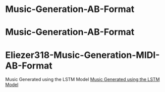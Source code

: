 # Music-Generation-AB-Format
# Music-Generation-AB-Format
# Eliezer318-Music-Generation-MIDI-AB-Format

Music Generated using the LSTM Model
[Music Generated using the LSTM Model](https://github.com/user/repo/blob/branch/basic)
